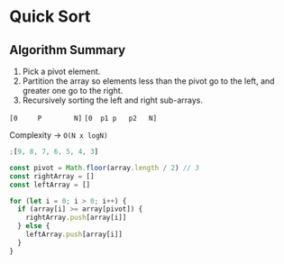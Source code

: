 # Quick Sort

## Algorithm Summary

1. Pick a pivot element.
2. Partition the array so elements less than the pivot go to the left, and greater one go to the right.
3. Recursively sorting the left and right sub-arrays.

`[0     P        N]`
`[0  p1 p   p2   N]`

Complexity -> `O(N x logN)`

```ts
;[9, 8, 7, 6, 5, 4, 3]

const pivot = Math.floor(array.length / 2) // 3
const rightArray = []
const leftArray = []

for (let i = 0; i > 0; i++) {
  if (array[i] >= array[pivot]) {
    rightArray.push[array[i]]
  } else {
    leftArray.push[array[i]]
  }
}
```
